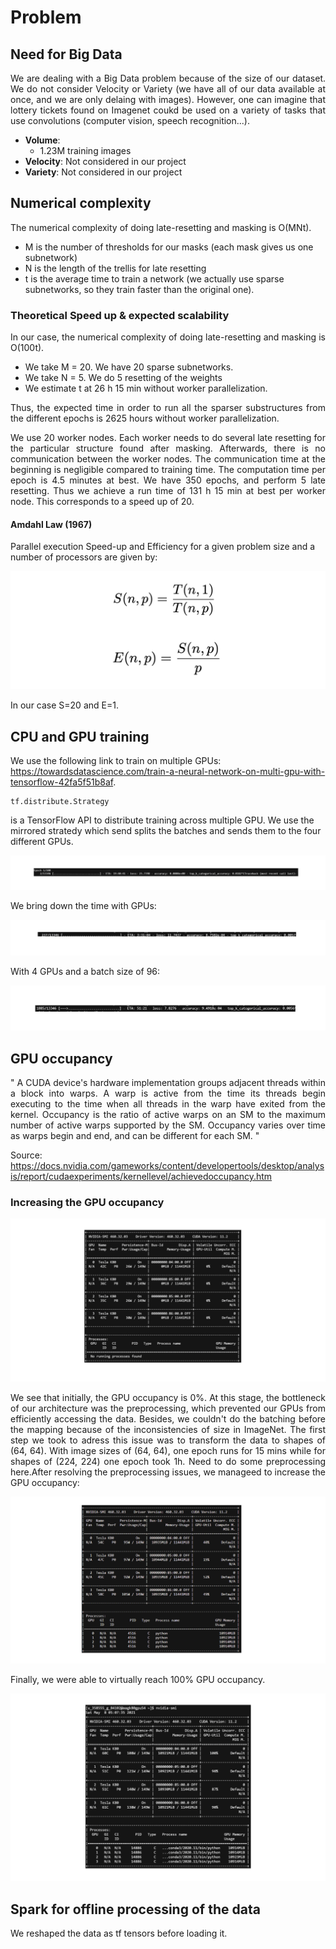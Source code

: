 # Problem

## Need for Big Data

<p align="justify"> We are dealing with a Big Data problem because of the size of our dataset. We do not consider Velocity or Variety (we have all of our data available at once, and we are only delaing with images). However, one can imagine that lottery tickets found on Imagenet coukd be used on a variety of tasks that use convolutions (computer vision, speech recognition...). </p> 

- **Volume**: 
     -  1.23M training images
- **Velocity**: Not considered in our project 
- **Variety**: Not considered in our project

## Numerical complexity

The numerical complexity of doing late-resetting and masking is O(MNt). 

- M is the number of thresholds for our masks (each mask gives us one subnetwork)
- N is the length of the trellis for late resetting  
- t is the average time to train a network (we actually use sparse subnetworks, so they train faster than the original one).

### Theoretical Speed up & expected scalability

<p align="justify"> In our case, the numerical complexity of doing late-resetting and masking is O(100t). </p>

- We take M = 20. We have 20 sparse subnetworks.
- We take N = 5. We do 5 resetting of the weights
- We estimate t at 26 h 15 min without worker parallelization. 

<p align="justify"> Thus, the expected time in order to run all the sparser substructures from the different epochs is 
2625 hours without worker parallelization. </p>

<p align="justify"> We use 20 worker nodes. Each worker needs to do several late resetting for the particular structure found after masking. Afterwards, there is no communication between the worker nodes. The communication time at the beginning is negligible compared to training time. The computation time per epoch is 4.5 minutes at best. We have 350 epochs, and perform 5 late resetting. Thus we achieve a run time of 131 h 15 min at best per worker node. This corresponds to a speed up of 20. </p> 

#### Amdahl Law (1967)

Parallel execution Speed-up and Efficiency for a given problem size and a number of processors are given by:

![](Images/Eqns.png)

In our case S=20 and E=1.

## CPU and GPU training

We use the following link to train on multiple GPUs: https://towardsdatascience.com/train-a-neural-network-on-multi-gpu-with-tensorflow-42fa5f51b8af. 
```
tf.distribute.Strategy
```
is a TensorFlow API to distribute training across multiple GPU. We use the mirrored stratedy which send splits the batches and sends them to the four different GPUs.

![](Images/CPU.png)

We bring down the time with GPUs:

![](Images/GPU.png)

With 4 GPUs and a batch size of 96:

![](Images/4GPU.png)

## GPU occupancy

<p align="justify">  " A CUDA device's hardware implementation groups adjacent threads within a block into warps. A warp is active from the time its threads begin executing to the time when all threads in the warp have exited from the kernel. Occupancy is the ratio of active warps on an SM to the maximum number of active warps supported by the SM. Occupancy varies over time as warps begin and end, and can be different for each SM. " </p>

Source: https://docs.nvidia.com/gameworks/content/developertools/desktop/analysis/report/cudaexperiments/kernellevel/achievedoccupancy.htm

### Increasing the GPU occupancy

![](Images/GPU1.png)

<p align="justify">  We see that initially, the GPU occupancy is 0%. At this stage, the bottleneck of our architecture was the preprocessing, which prevented our GPUs from efficiently accessing the data. Besides, we couldn't do the batching before the mapping because of the inconsistencies of size in ImageNet. The first step we took to adress this issue was to transform the data to shapes of (64, 64). With image sizes of (64, 64), one epoch runs for 15 mins while for shapes of (224, 224) one epoch took 1h. Need to do some preprocessing here.After resolving the preprocessing issues, we manageed to increase the GPU occupancy: </p>

![](Images/GPU2.png)

Finally, we were able to virtually reach 100% GPU occupancy.

![](Images/GPUf.png)

## Spark for offline processing of the data

We reshaped the data as tf tensors before loading it. 

